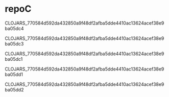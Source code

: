 # repoC

CLOJARS_770584d592da432850a9f48df2afba5dde4410ac13624acef38e9ba05dc4

CLOJARS_770584d592da432850a9f48df2afba5dde4410ac13624acef38e9ba05dc3

CLOJARS_770584d592da432850a9f48df2afba5dde4410ac13624acef38e9ba05dc1

CLOJARS_770584d592da432850a9f48df2afba5dde4410ac13624acef38e9ba05dd1

CLOJARS_770584d592da432850a9f48df2afba5dde4410ac13624acef38e9ba05dd2
